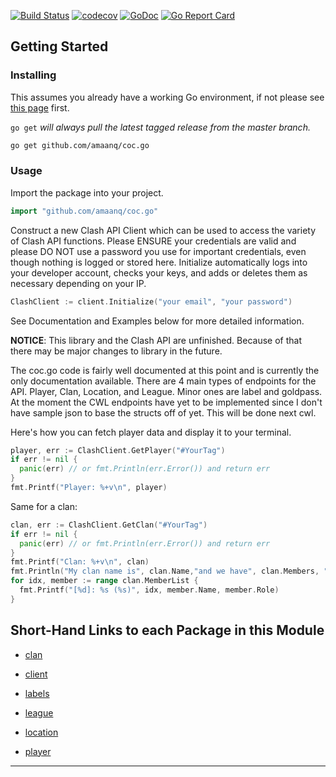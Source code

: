 [![Build Status](https://app.travis-ci.com/amaanq/coc.go.svg?branch=master)](https://app.travis-ci.com/amaanq/coc.go.svg?branch=master)
[![codecov](https://codecov.io/gh/./branch/master/graph/badge.svg)](https://codecov.io/gh/github.com/amaanq/coc.go)
[![GoDoc](https://img.shields.io/badge/pkg.go.dev-doc-blue)](http://pkg.go.dev/github.com/amaanq/coc.go)
[![Go Report Card](https://goreportcard.com/badge/github.com/amaanq/coc.go)](https://goreportcard.com/report/github.com/amaanq/coc.go)


## Getting Started

### Installing

This assumes you already have a working Go environment, if not please see
[this page](https://golang.org/doc/install) first.

`go get` *will always pull the latest tagged release from the master branch.*

```sh
go get github.com/amaanq/coc.go
```

### Usage

Import the package into your project.

```go
import "github.com/amaanq/coc.go"
```

Construct a new Clash API Client which can be used to access the variety of 
Clash API functions. Please ENSURE your credentials are valid and please DO NOT use a password you use for important credentials, 
even though nothing is logged or stored here. Initialize automatically logs into your developer account, checks your keys, and adds or deletes them as necessary
depending on your IP.

```go
ClashClient := client.Initialize("your email", "your password")
```

See Documentation and Examples below for more detailed information.

**NOTICE**: This library and the Clash API are unfinished.
Because of that there may be major changes to library in the future.

The coc.go code is fairly well documented at this point and is currently
the only documentation available. 
There are 4 main types of endpoints for the API. Player, Clan, Location, and League. Minor ones are label and goldpass.
At the moment the CWL endpoints have yet to be implemented since I don't have sample json to base the structs off of yet. This will be done next cwl. 

Here's how you can fetch player data and display it to your terminal.
```go
player, err := ClashClient.GetPlayer("#YourTag")
if err != nil {
  panic(err) // or fmt.Println(err.Error()) and return err
}
fmt.Printf("Player: %+v\n", player)
```

Same for a clan: 
```go
clan, err := ClashClient.GetClan("#YourTag")
if err != nil {
  panic(err) // or fmt.Println(err.Error()) and return err
}
fmt.Printf("Clan: %+v\n", clan)
fmt.Println("My clan name is", clan.Name,"and we have", clan.Members, "members in our clan. We have won", clan.WarWins, "wars so come join us!\nThese are our members:")
for idx, member := range clan.MemberList {
  fmt.Printf("[%d]: %s (%s)", idx, member.Name, member.Role)
}
```

## Short-Hand Links to each Package in this Module

* [clan](./clan)

* [client](./client)

* [labels](./labels)

* [league](./league)

* [location](./location)

* [player](./player)

---
